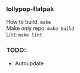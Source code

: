 ### lollypop-flatpak
How to build: ```make```   
Make only repo: ```make build```   
Lint: ```make lint```   

### TODO:
* Autoupdate
